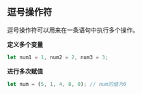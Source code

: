 ## 逗号操作符

逗号操作符可以用来在一条语句中执行多个操作。



**定义多个变量**

```js
let num1 = 1, num2 = 2, num3 = 3;
```



**进行多次赋值**

```js
let num = (5, 1, 4, 8, 0); // num的值为0
```

